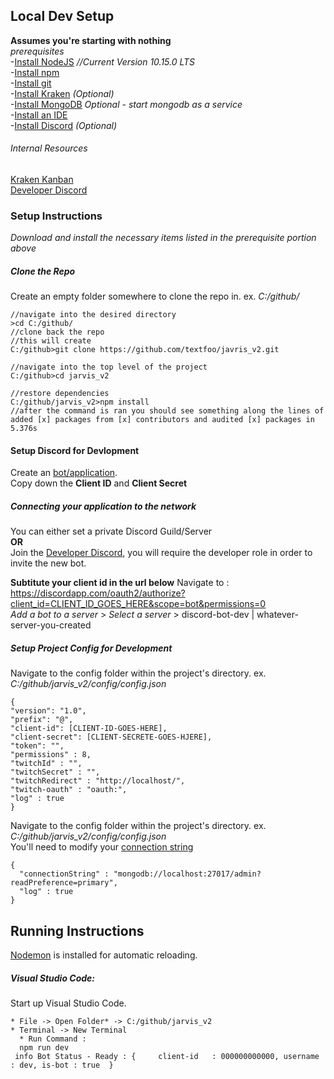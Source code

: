 
## Local Dev Setup     
**Assumes you're starting with nothing**    
*prerequisites*    
 -[Install NodeJS](https://nodejs.org/en/) *//Current Version 10.15.0 LTS*    
 -[Install npm](https://docs.npmjs.com/cli/install)    
 -[Install git](https://git-scm.com/downloads)    
 -[Install Kraken](https://app.gitkraken.com) *(Optional)*   
 -[Install MongoDB](https://www.mongodb.com/download-center/community) *Optional - start mongodb as a service*        
 -[Install an IDE](https://code.visualstudio.com)    
 -[Install Discord](https://discordapp.com/download) *(Optional)* 
###### Internal Resources   
 [Kraken Kanban](https://app.gitkraken.com/glo/board/XEpW1ZJoLwAPIu7A)    
 [Developer Discord](https://discord.gg/Ue8XBb7)    
 ### Setup Instructions    
 *Download and install the necessary items listed in the prerequisite portion above*    
 ##### Clone the Repo
 Create an empty folder somewhere to clone the repo in. 
 ex. *C:/github/*
 ```
 //navigate into the desired directory
 >cd C:/github/
 //clone back the repo 
 //this will create 
 C:/github>git clone https://github.com/textfoo/javris_v2.git
 
 //navigate into the top level of the project
 C:/github>cd jarvis_v2
 
 //restore dependencies 
 C:/github/jarvis_v2>npm install
 //after the command is ran you should see something along the lines of
 added [x] packages from [x] contributors and audited [x] packages in 5.376s 
 ```
  #### Setup Discord for Devlopment
  Create an [bot/application](https://discordapp.com/developers/applications).    
  Copy down the **Client ID** and **Client Secret**    
  
  ##### Connecting your application to the network
  You can either set a private Discord Guild/Server     
  **OR**      
  Join the [Developer Discord](https://discord.gg/Ue8XBb7), you will require the developer role in order to invite the new bot.   
  
  **Subtitute your client id in the url below**
  Navigate to : https://discordapp.com/oauth2/authorize?client_id=CLIENT_ID_GOES_HERE&scope=bot&permissions=0     
  *Add a bot to a server* > *Select a server* > discord-bot-dev | whatever-server-you-created    
  
  ##### Setup Project Config for Development
  Navigate to the config folder within the project's directory. ex. *C:/github/jarvis_v2/config/config.json*    
  ```
  {
  "version": "1.0",
  "prefix": "@",
  "client-id": [CLIENT-ID-GOES-HERE],
  "client-secret": [CLIENT-SECRETE-GOES-HJERE],
  "token": "",
  "permissions" : 8,
  "twitchId" : "", 
  "twitchSecret" : "",
  "twitchRedirect" : "http://localhost/",
  "twitch-oauth" : "oauth:", 
  "log" : true
  }
  ```
  Navigate to the config folder within the project's directory. ex. *C:/github/jarvis_v2/config/config.json*   
  You'll need to modify your [connection string](https://docs.mongodb.com/manual/reference/connection-string/)    
  ```
  {
    "connectionString" : "mongodb://localhost:27017/admin?readPreference=primary",
    "log" : true
  }
  ```
  
  ## Running Instructions     
  [Nodemon](https://nodemon.io/) is installed for automatic reloading.  
  ##### Visual Studio Code:    
   Start up Visual Studio Code.   
   
    * File -> Open Folder* -> C:/github/jarvis_v2   
    * Terminal -> New Terminal  
      * Run Command :  
      npm run dev          
     info Bot Status - Ready : {     client-id   : 000000000000, username : dev, is-bot : true  }
  
  
